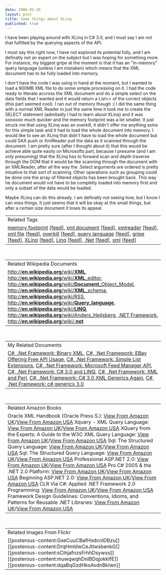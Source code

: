 ```yaml
---
date: 2006-05-26
layout: post
title: Some things about XLinq
published: true
---
```

I have been playing around with XLinq in C# 3.0, and I must say I am not that fulfilled by the querying aspects of the API.<p />I must say this right now, I have not explored its potential fully, and I am definatly not an expert on the subject but I was hoping for something more.  For instance, my biggest gripe at the moment is that it has an "in-memory" query language (unless I am mistaken) which means that the XML document has to be fully loaded into memory.<p />I don't have the code I was using in hand at the moment, but I wanted to load a 900MB XML file to do some simple processing on it.  I had the code ready to itterate accross the XML document and do a simple select on the data fields that I wanted and it would return a List&lt;&gt; of the correct objects (this part seemed cool).  I ran out of memory though :(  I did the same thing with a normal XML Reader in just the same time it took me to create the SELECT statement (admitadly I had to learn about XLinq) and it was soooooo much quicker and the memory footprint was a lot smaller.  It just struck me that using XLinq was an overkill, it didn't offer me anything extra for this simple task and it had to load the whole document into memory.  I would like to see an XLinq that didn't have to load the whole document but could SAX push or XmlReader pull the data as it scanned through the document.  I am pretty sure (after I thought about it) that this would be achieve able quite easily on Microsofts part, because I presume (and I am only presuming) that the XLinq has to forward scan and depth traverse through the DOM that it would be like scanning through the document with an XMLReader, after all the way the .Select arguments are ordered is pretty intuative to that sort of scanning.  Other operations such as grouping could be done one the array of filtered objects has been brought back.  This way he document would not have to be completly loaded into memory first and only a subset of the data would be loaded.<p />Maybe XLinq can do this already.  I am definatly not seeing how, but I know I can miss things.  It just seems that it will be okay at the small things, but after a certain size document it loses its appeal.<p /><table class="TechnoratiHead TagHeader">
<tr><td>Related Tags</td></tr>
<tr class="Technorati"><td>
<a href="http://www.kinlan.co.uk/tag/memory%20footprint" class="Tag" rel="tag">memory footprint</a> <a href="http://feeds.technorati.com/feed/posts/tag/memory%20footprint" class="Tag">[feed]</a>, <a href="http://www.kinlan.co.uk/tag/xml%20document" class="Tag" rel="tag">xml document</a> <a href="http://feeds.technorati.com/feed/posts/tag/xml%20document" class="Tag">[feed]</a>, <a href="http://www.kinlan.co.uk/tag/xmlreader" class="Tag" rel="tag">xmlreader</a> <a href="http://feeds.technorati.com/feed/posts/tag/xmlreader" class="Tag">[feed]</a>, <a href="http://www.kinlan.co.uk/tag/xml%20file" class="Tag" rel="tag">xml file</a> <a href="http://feeds.technorati.com/feed/posts/tag/xml%20file" class="Tag">[feed]</a>, <a href="http://www.kinlan.co.uk/tag/overkill" class="Tag" rel="tag">overkill</a> <a href="http://feeds.technorati.com/feed/posts/tag/overkill" class="Tag">[feed]</a>, <a href="http://www.kinlan.co.uk/tag/query%20language" class="Tag" rel="tag">query language</a> <a href="http://feeds.technorati.com/feed/posts/tag/query%20language" class="Tag">[feed]</a>, <a href="http://www.kinlan.co.uk/tag/gripe" class="Tag" rel="tag">gripe</a> <a href="http://feeds.technorati.com/feed/posts/tag/gripe" class="Tag">[feed]</a>, <a href="http://www.kinlan.co.uk/tag/XLinq" class="Tag" rel="tag">XLinq</a> <a href="http://feeds.technorati.com/feed/posts/tag/XLinq" class="Tag">[feed]</a>, <a href="http://www.kinlan.co.uk/tag/Linq" class="Tag" rel="tag">Linq</a> <a href="http://feeds.technorati.com/feed/posts/tag/Linq" class="Tag">[feed]</a>, <a href="http://www.kinlan.co.uk/tag/.Net" class="Tag" rel="tag">.Net</a> <a href="http://feeds.technorati.com/feed/posts/tag/.Net" class="Tag">[feed]</a>, <a href="http://www.kinlan.co.uk/tag/xml" class="Tag" rel="tag">xml</a> <a href="http://feeds.technorati.com/feed/posts/tag/xml" class="Tag">[feed]</a>
</td></tr>
</table><br /><table class="TechnoratiHead TagHeader">
<tr><td>Related Wikipedia Documents</td></tr>
<tr class="Technorati"><td>
<a href="http://en.wikipedia.org/wiki/XML" class="Tag" rel="tag">http://<b>en.wikipedia.org</b>/wiki/<b>XML</b></a>, <a href="http://en.wikipedia.org/wiki/XML_editor" class="Tag" rel="tag">http://<b>en.wikipedia.org</b>/wiki/<b>XML</b>_editor</a>, <a href="http://en.wikipedia.org/wiki/Document_Object_Model" class="Tag" rel="tag">http://<b>en.wikipedia.org</b>/wiki/<b>Document</b>_Object_Model</a>, <a href="http://en.wikipedia.org/wiki/XML_schema" class="Tag" rel="tag">http://<b>en.wikipedia.org</b>/wiki/<b>XML</b>_schema</a>, <a href="http://en.wikipedia.org/wiki/RSS" class="Tag" rel="tag">http://<b>en.wikipedia.org</b>/wiki/RSS</a>, <a href="http://en.wikipedia.org/wiki/Query_language" class="Tag" rel="tag">http://<b>en.wikipedia.org</b>/wiki/<b>Query</b>_<b>language</b></a>, <a href="http://en.wikipedia.org/wiki/LINQ" class="Tag" rel="tag">http://<b>en.wikipedia.org</b>/wiki/<b>LINQ</b></a>, <a href="http://en.wikipedia.org/wiki/Anders_Hejlsberg" class="Tag" rel="tag">http://<b>en.wikipedia.org</b>/wiki/Anders_Hejlsberg</a>, <a href="http://en.wikipedia.org/wiki/Microsoft_.NET" class="Tag" rel="tag">.NET Framework</a>, <a href="http://en.wikipedia.org/wiki/.net" class="Tag" rel="tag">http://<b>en.wikipedia.org</b>/wiki/.<b>net</b></a>
</td></tr>
</table><br /><table class="TechnoratiHead TagHeader">
<tr><td>My Related Documents</td></tr>
<tr class="Technorati"><td>
<a href="http://www.kinlan.co.uk/2005/01/binary-xml.html" class="Tag" rel="tag">C#, .Net Framework: Binary XML</a>, <a href="http://www.kinlan.co.uk/2005/11/ebay-offering-free-api-usage.html" class="Tag" rel="tag">C#, .Net Framework: EBay Offering Free API Usage</a>, <a href="http://www.kinlan.co.uk/2006/02/simple-list-extensions.html" class="Tag" rel="tag">C#, .Net Framework: Simple List Extensions</a>, <a href="http://www.kinlan.co.uk/2006/02/microsoft-feed-manager-api.html" class="Tag" rel="tag">C#, .Net Framework: Microsoft Feed Manager API</a>, <a href="http://www.kinlan.co.uk/2005/09/c-30-and-linq.html" class="Tag" rel="tag">C#, .Net Framework: C# 3.0 and LINQ</a>, <a href="http://www.kinlan.co.uk/2005/08/xml-and-perl.html" class="Tag" rel="tag">C#, .Net Framework: XML and Perl</a>, <a href="http://www.kinlan.co.uk/2005/07/c-30-xml-generics-again.html" class="Tag" rel="tag">C#, .Net Framework: C# 3.0 XML Generics Again</a>, <a href="http://www.kinlan.co.uk/2005/07/c-generics-30.html" class="Tag" rel="tag">C#, .Net Framework: c# generics 3.0</a>
</td></tr>
</table><br /><table class="TechnoratiHead TagHeader">
<tr><td>Related Amazon Books</td></tr>
<tr class="Technorati"><td>Oracle XML Handbook (Oracle Press S.): <a href="http://www.amazon.co.uk/exec/obidos/redirect?tag=cnetfra-21&amp;link_code=xm2&amp;camp=2025&amp;creative=165953&amp;path=http://www.amazon.co.uk/gp/redirect.html%253fASIN=007212489X%2526tag=cnetfra-21%2526lcode=xm2%2526cID=2025%2526ccmID=165953%2526location=/o/ASIN/007212489X%25253FSubscriptionId=0CM2PVF6VAHJQKW5G782" class="Tag" rel="tag">View From Amazon UK</a>/<a href="http://www.amazon.com/exec/obidos/redirect?tag=cnetfra-20&amp;link_code=xm2&amp;camp=2025&amp;creative=165953&amp;path=http://www.amazon.com/gp/redirect.html%253fASIN=007212489X%2526tag=cnetfra-20%2526lcode=xm2%2526cID=2025%2526ccmID=165953%2526location=/o/ASIN/007212489X%25253FSubscriptionId=0CM2PVF6VAHJQKW5G782" class="Tag" rel="tag">View From Amazon USA</a> Xquery - XML Query Language: <a href="http://www.amazon.co.uk/exec/obidos/redirect?tag=cnetfra-21&amp;link_code=xm2&amp;camp=2025&amp;creative=165953&amp;path=http://www.amazon.co.uk/gp/redirect.html%253fASIN=0321165810%2526tag=cnetfra-21%2526lcode=xm2%2526cID=2025%2526ccmID=165953%2526location=/o/ASIN/0321165810%25253FSubscriptionId=0CM2PVF6VAHJQKW5G782" class="Tag" rel="tag">View From Amazon UK</a>/<a href="http://www.amazon.com/exec/obidos/redirect?tag=cnetfra-20&amp;link_code=xm2&amp;camp=2025&amp;creative=165953&amp;path=http://www.amazon.com/gp/redirect.html%253fASIN=0321165810%2526tag=cnetfra-20%2526lcode=xm2%2526cID=2025%2526ccmID=165953%2526location=/o/ASIN/0321165810%25253FSubscriptionId=0CM2PVF6VAHJQKW5G782" class="Tag" rel="tag">View From Amazon USA</a> XQuery from the Experts: A Guide to the W3C XML Query Language: <a href="http://www.amazon.co.uk/exec/obidos/redirect?tag=cnetfra-21&amp;link_code=xm2&amp;camp=2025&amp;creative=165953&amp;path=http://www.amazon.co.uk/gp/redirect.html%253fASIN=0321180607%2526tag=cnetfra-21%2526lcode=xm2%2526cID=2025%2526ccmID=165953%2526location=/o/ASIN/0321180607%25253FSubscriptionId=0CM2PVF6VAHJQKW5G782" class="Tag" rel="tag">View From Amazon UK</a>/<a href="http://www.amazon.com/exec/obidos/redirect?tag=cnetfra-20&amp;link_code=xm2&amp;camp=2025&amp;creative=165953&amp;path=http://www.amazon.com/gp/redirect.html%253fASIN=0321180607%2526tag=cnetfra-20%2526lcode=xm2%2526cID=2025%2526ccmID=165953%2526location=/o/ASIN/0321180607%25253FSubscriptionId=0CM2PVF6VAHJQKW5G782" class="Tag" rel="tag">View From Amazon USA</a> Sql: The Structured Query Language: <a href="http://www.amazon.co.uk/exec/obidos/redirect?tag=cnetfra-21&amp;link_code=xm2&amp;camp=2025&amp;creative=165953&amp;path=http://www.amazon.co.uk/gp/redirect.html%253fASIN=0830638032%2526tag=cnetfra-21%2526lcode=xm2%2526cID=2025%2526ccmID=165953%2526location=/o/ASIN/0830638032%25253FSubscriptionId=0CM2PVF6VAHJQKW5G782" class="Tag" rel="tag">View From Amazon UK</a>/<a href="http://www.amazon.com/exec/obidos/redirect?tag=cnetfra-20&amp;link_code=xm2&amp;camp=2025&amp;creative=165953&amp;path=http://www.amazon.com/gp/redirect.html%253fASIN=0830638032%2526tag=cnetfra-20%2526lcode=xm2%2526cID=2025%2526ccmID=165953%2526location=/o/ASIN/0830638032%25253FSubscriptionId=0CM2PVF6VAHJQKW5G782" class="Tag" rel="tag">View From Amazon USA</a> Sql: The Structured Query Language: <a href="http://www.amazon.co.uk/exec/obidos/redirect?tag=cnetfra-21&amp;link_code=xm2&amp;camp=2025&amp;creative=165953&amp;path=http://www.amazon.co.uk/gp/redirect.html%253fASIN=083068803X%2526tag=cnetfra-21%2526lcode=xm2%2526cID=2025%2526ccmID=165953%2526location=/o/ASIN/083068803X%25253FSubscriptionId=0CM2PVF6VAHJQKW5G782" class="Tag" rel="tag">View From Amazon UK</a>/<a href="http://www.amazon.com/exec/obidos/redirect?tag=cnetfra-20&amp;link_code=xm2&amp;camp=2025&amp;creative=165953&amp;path=http://www.amazon.com/gp/redirect.html%253fASIN=083068803X%2526tag=cnetfra-20%2526lcode=xm2%2526cID=2025%2526ccmID=165953%2526location=/o/ASIN/083068803X%25253FSubscriptionId=0CM2PVF6VAHJQKW5G782" class="Tag" rel="tag">View From Amazon USA</a> Professional ASP.NET 2.0: <a href="http://www.amazon.co.uk/exec/obidos/redirect?tag=cnetfra-21&amp;link_code=xm2&amp;camp=2025&amp;creative=165953&amp;path=http://www.amazon.co.uk/gp/redirect.html%253fASIN=0764576100%2526tag=cnetfra-21%2526lcode=xm2%2526cID=2025%2526ccmID=165953%2526location=/o/ASIN/0764576100%25253FSubscriptionId=0CM2PVF6VAHJQKW5G782" class="Tag" rel="tag">View From Amazon UK</a>/<a href="http://www.amazon.com/exec/obidos/redirect?tag=cnetfra-20&amp;link_code=xm2&amp;camp=2025&amp;creative=165953&amp;path=http://www.amazon.com/gp/redirect.html%253fASIN=0764576100%2526tag=cnetfra-20%2526lcode=xm2%2526cID=2025%2526ccmID=165953%2526location=/o/ASIN/0764576100%25253FSubscriptionId=0CM2PVF6VAHJQKW5G782" class="Tag" rel="tag">View From Amazon USA</a> Pro C# 2005 &amp; the .NET 2.0 Platform: <a href="http://www.amazon.co.uk/exec/obidos/redirect?tag=cnetfra-21&amp;link_code=xm2&amp;camp=2025&amp;creative=165953&amp;path=http://www.amazon.co.uk/gp/redirect.html%253fASIN=1590594193%2526tag=cnetfra-21%2526lcode=xm2%2526cID=2025%2526ccmID=165953%2526location=/o/ASIN/1590594193%25253FSubscriptionId=0CM2PVF6VAHJQKW5G782" class="Tag" rel="tag">View From Amazon UK</a>/<a href="http://www.amazon.com/exec/obidos/redirect?tag=cnetfra-20&amp;link_code=xm2&amp;camp=2025&amp;creative=165953&amp;path=http://www.amazon.com/gp/redirect.html%253fASIN=1590594193%2526tag=cnetfra-20%2526lcode=xm2%2526cID=2025%2526ccmID=165953%2526location=/o/ASIN/1590594193%25253FSubscriptionId=0CM2PVF6VAHJQKW5G782" class="Tag" rel="tag">View From Amazon USA</a> Beginning ASP.NET 2.0: <a href="http://www.amazon.co.uk/exec/obidos/redirect?tag=cnetfra-21&amp;link_code=xm2&amp;camp=2025&amp;creative=165953&amp;path=http://www.amazon.co.uk/gp/redirect.html%253fASIN=0764588508%2526tag=cnetfra-21%2526lcode=xm2%2526cID=2025%2526ccmID=165953%2526location=/o/ASIN/0764588508%25253FSubscriptionId=0CM2PVF6VAHJQKW5G782" class="Tag" rel="tag">View From Amazon UK</a>/<a href="http://www.amazon.com/exec/obidos/redirect?tag=cnetfra-20&amp;link_code=xm2&amp;camp=2025&amp;creative=165953&amp;path=http://www.amazon.com/gp/redirect.html%253fASIN=0764588508%2526tag=cnetfra-20%2526lcode=xm2%2526cID=2025%2526ccmID=165953%2526location=/o/ASIN/0764588508%25253FSubscriptionId=0CM2PVF6VAHJQKW5G782" class="Tag" rel="tag">View From Amazon USA</a> CLR Via C#: Applied .NET Framework 2.0 Programming: <a href="http://www.amazon.co.uk/exec/obidos/redirect?tag=cnetfra-21&amp;link_code=xm2&amp;camp=2025&amp;creative=165953&amp;path=http://www.amazon.co.uk/gp/redirect.html%253fASIN=0735621632%2526tag=cnetfra-21%2526lcode=xm2%2526cID=2025%2526ccmID=165953%2526location=/o/ASIN/0735621632%25253FSubscriptionId=0CM2PVF6VAHJQKW5G782" class="Tag" rel="tag">View From Amazon UK</a>/<a href="http://www.amazon.com/exec/obidos/redirect?tag=cnetfra-20&amp;link_code=xm2&amp;camp=2025&amp;creative=165953&amp;path=http://www.amazon.com/gp/redirect.html%253fASIN=0735621632%2526tag=cnetfra-20%2526lcode=xm2%2526cID=2025%2526ccmID=165953%2526location=/o/ASIN/0735621632%25253FSubscriptionId=0CM2PVF6VAHJQKW5G782" class="Tag" rel="tag">View From Amazon USA</a> Framework Design Guidelines: Conventions, Idioms, and Patterns for Reusable .NET Libraries: <a href="http://www.amazon.co.uk/exec/obidos/redirect?tag=cnetfra-21&amp;link_code=xm2&amp;camp=2025&amp;creative=165953&amp;path=http://www.amazon.co.uk/gp/redirect.html%253fASIN=0321246756%2526tag=cnetfra-21%2526lcode=xm2%2526cID=2025%2526ccmID=165953%2526location=/o/ASIN/0321246756%25253FSubscriptionId=0CM2PVF6VAHJQKW5G782" class="Tag" rel="tag">View From Amazon UK</a>/<a href="http://www.amazon.com/exec/obidos/redirect?tag=cnetfra-20&amp;link_code=xm2&amp;camp=2025&amp;creative=165953&amp;path=http://www.amazon.com/gp/redirect.html%253fASIN=0321246756%2526tag=cnetfra-20%2526lcode=xm2%2526cID=2025%2526ccmID=165953%2526location=/o/ASIN/0321246756%25253FSubscriptionId=0CM2PVF6VAHJQKW5G782" class="Tag" rel="tag">View From Amazon USA</a>
</td></tr>
</table><br /><table class="TechnoratiHead TagHeader">
<tr><td>Related Images From Flickr</td></tr>
<tr class="Technorati"><td>
<span style="float: left;">[[posterous-content:GxeCuuCBafHxdcnlDBzu]]</span><span style="float: left;">[[posterous-content:DrqHmldwCeJtIwsbenkG]]</span><span style="float: left;">[[posterous-content:sCihjafnzsFrhhDsywss]]</span><span style="float: left;">[[posterous-content:muwqwqhDnlBDqjokkIfE]]</span><span style="float: left;">[[posterous-content:dqaBqGzdHksAvdnBkIwn]]</span>
</td></tr>
</table><div class="blogger-post-footer"><img class="posterous_download_image" src="https://blogger.googleusercontent.com/tracker/8109338-114867909204831275?l=www.kinlan.co.uk%2Findex.html" height="1" alt="" width="1" /></div>


